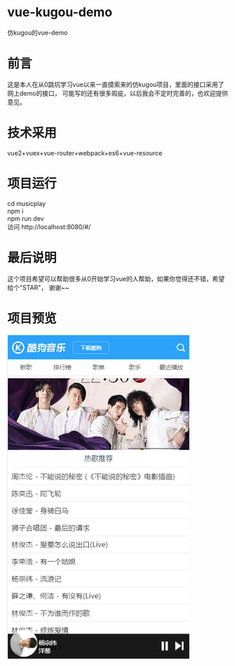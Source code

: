 # vue-kugou-demo
仿kugou的vue-demo
# 前言
这是本人在从0跳坑学习vue以来一直摸索来的仿kugou项目，里面的接口采用了网上demo的接口，
可能写的还有很多瑕疵，以后我会不定时完善的，也欢迎提供意见。
# 技术采用
vue2+vuex+vue-router+webpack+es6+vue-resource
# 项目运行
cd musicplay    
npm i      
npm run dev         
访问 http://localhost:8080/#/
# 最后说明
这个项目希望可以帮助很多从0开始学习vue的人帮助，如果你觉得还不错，希望给个"STAR"，
谢谢~~
# 项目预览
<img src="jietu/jietu1.png">